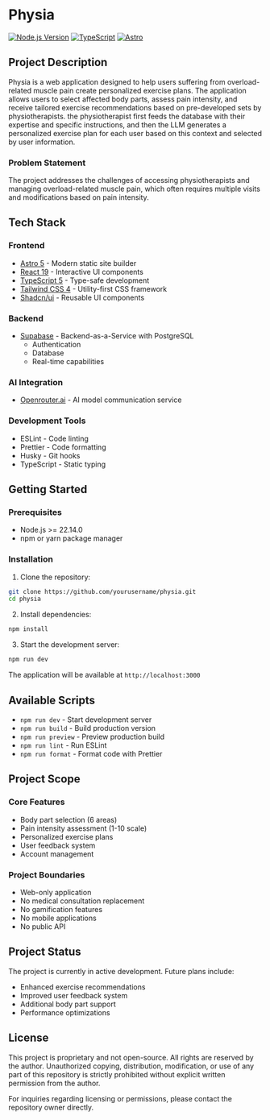 # Physia

[![Node.js Version](https://img.shields.io/badge/node-%3E%3D22.14.0-brightgreen)](https://nodejs.org/)
[![TypeScript](https://img.shields.io/badge/TypeScript-5.0-blue)](https://www.typescriptlang.org/)
[![Astro](https://img.shields.io/badge/Astro-5.5.5-purple)](https://astro.build/)

## Project Description

Physia is a web application designed to help users suffering from overload-related muscle pain create personalized exercise plans. The application allows users to select affected body parts, assess pain intensity, and receive tailored exercise recommendations based on pre-developed sets by physiotherapists. the physiotherapist first feeds the database with their expertise and specific instructions, and then the LLM generates a personalized exercise plan for each user based on this context and selected by user information.

### Problem Statement

The project addresses the challenges of accessing physiotherapists and managing overload-related muscle pain, which often requires multiple visits and modifications based on pain intensity.

## Tech Stack

### Frontend

- [Astro 5](https://astro.build/) - Modern static site builder
- [React 19](https://react.dev/) - Interactive UI components
- [TypeScript 5](https://www.typescriptlang.org/) - Type-safe development
- [Tailwind CSS 4](https://tailwindcss.com/) - Utility-first CSS framework
- [Shadcn/ui](https://ui.shadcn.com/) - Reusable UI components

### Backend

- [Supabase](https://supabase.com/) - Backend-as-a-Service with PostgreSQL
  - Authentication
  - Database
  - Real-time capabilities

### AI Integration

- [Openrouter.ai](https://openrouter.ai/) - AI model communication service

### Development Tools

- ESLint - Code linting
- Prettier - Code formatting
- Husky - Git hooks
- TypeScript - Static typing

## Getting Started

### Prerequisites

- Node.js >= 22.14.0
- npm or yarn package manager

### Installation

1. Clone the repository:

```bash
git clone https://github.com/yourusername/physia.git
cd physia
```

2. Install dependencies:

```bash
npm install
```

3. Start the development server:

```bash
npm run dev
```

The application will be available at `http://localhost:3000`

## Available Scripts

- `npm run dev` - Start development server
- `npm run build` - Build production version
- `npm run preview` - Preview production build
- `npm run lint` - Run ESLint
- `npm run format` - Format code with Prettier

## Project Scope

### Core Features

- Body part selection (6 areas)
- Pain intensity assessment (1-10 scale)
- Personalized exercise plans
- User feedback system
- Account management

### Project Boundaries

- Web-only application
- No medical consultation replacement
- No gamification features
- No mobile applications
- No public API

## Project Status

The project is currently in active development. Future plans include:

- Enhanced exercise recommendations
- Improved user feedback system
- Additional body part support
- Performance optimizations

## License

This project is proprietary and not open-source. All rights are reserved by the author. Unauthorized copying, distribution, modification, or use of any part of this repository is strictly prohibited without explicit written permission from the author.

For inquiries regarding licensing or permissions, please contact the repository owner directly.
